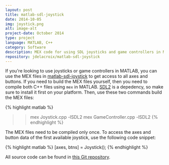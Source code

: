 ```yaml
---
layout: post
title: matlab-sdl-joystick
date: 2014-10-05
img: joystick.png
alt: image-alt
project-date: October 2014
type: project
language: MATLAB, C++
category: Software
description: MEX code for using SDL joysticks and game controllers in MATLAB.
repository: jdelacroix/matlab-sdl-joystick
---
```


If you're looking to use joysticks or game controllers in MATLAB, you can use the MEX files in <a href="https://github.com/jdelacroix/matlab-sdl-joystick" title="matlab-sdl-joystick">matlab-sdl-joystick</a> to get access to all axes and buttons. If you need to build the MEX files yourself, then you need to compile both C++ files using `mex` in MATLAB. <a href="http://libsdl.org">SDL2</a> is a depedency, so make sure to install it first on your platform. Then, use these two commands build the MEX files:

{% highlight matlab %}
>> mex Joystick.cpp -lSDL2
>> mex GameController.cpp -lSDL2
{% endhighlight %}

The MEX files need to be compiled only once. To access the axes and button data of the first available joystick, use the following code snippet:

{% highlight matlab %}
[axes, btns] = Joystick();
{% endhighlight %}

All source code can be found in <a href="https://github.com/jdelacroix/matlab-sdl-joystick" title="matlab-sdl-joystick">this Git repository</a>.
